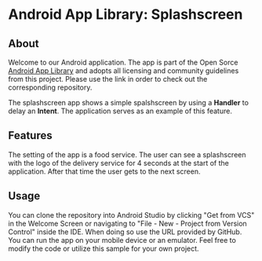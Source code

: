 # Android App Library: Splashscreen

## About
Welcome to our Android application. The app is part of the Open Sorce [Android App Library](https://github.com/LukPle/android-app-library.git) 
and adopts all licensing and community guidelines from this project. Please use the link in order to check out the corresponding repository.

The splashscreen app shows a simple spalshscreen by using a **Handler** to delay an **Intent**.
The application serves as an example of this feature.

## Features
The setting of the app is a food service. The user can see a splashscreen with the logo of the delivery service for 4 seconds at the start of the application.
After that time the user gets to the next screen.

## Usage
You can clone the repository into Android Studio by clicking "Get from VCS" in the Welcome Screen or navigating to "File - New - Project from Version Control" inside 
the IDE. When doing so use the URL provided by GitHub. You can run the app on your mobile device or an emulator. Feel free to modify the code or utilize this sample 
for your own project.
